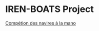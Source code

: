 # IREN-BOATS Project

[Compétion des navires à la mano](https://www.kaggle.com/competitions/navires-2023-la-mano)
